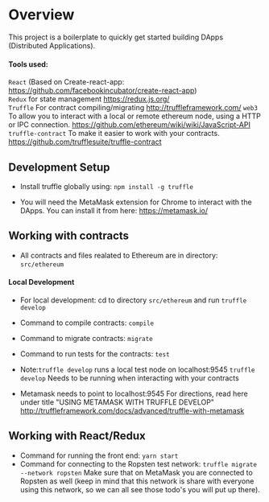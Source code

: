 # Overview

This project is a boilerplate to quickly get started building DApps (Distributed Applications).

#### Tools used: 
`React` (Based on Create-react-app: https://github.com/facebookincubator/create-react-app)
<br/>`Redux` for state management https://redux.js.org/
<br/>`Truffle` For contract compiling/migrating http://truffleframework.com/
`web3` To allow you to interact with a local or remote ethereum node, using a HTTP or IPC connection. https://github.com/ethereum/wiki/wiki/JavaScript-API
<br/>`truffle-contract` To make it easier to work with your contracts. https://github.com/trufflesuite/truffle-contract

## Development Setup
* Install truffle globally using: `npm install -g truffle`

* You will need the MetaMask extension for Chrome to interact with the DApps. You can install it from here: https://metamask.io/

## Working with contracts
* All contracts and files realated to Ethereum are in directory: `src/ethereum`

#### Local Development
* For local development: cd to directory `src/ethereum` and run `truffle develop`
* Command to compile contracts: `compile`
* Command to migrate contracts: `migrate`
* Command to run tests for the contracts: `test`

* Note:`truffle develop` runs a local test node on localhost:9545 `truffle develop` Needs to be running when interacting with your contracts
* Metamask needs to point to localhost:9545 For directions, read here under title "USING METAMASK WITH TRUFFLE DEVELOP" http://truffleframework.com/docs/advanced/truffle-with-metamask

## Working with React/Redux
* Command for running the front end: `yarn start`
* Command for connecting to the Ropsten test network: `truffle migrate --network ropsten`
    Make sure that on MetaMask you are connected to Ropsten as well (keep in mind that this network is share with everyone using this network, so we can all see those todo's you will put up there).
